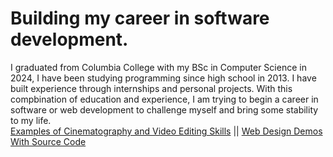 # Building my career in software development.  
I graduated from Columbia College with my BSc in Computer Science in 2024, I have been studying programming since high school in 2013.  I have built experience through internships and personal projects.  With this compbination of education and experience, I am trying to begin a career in software or web development to challenge myself and bring some stability to my life.   
<a href="https://www.youtube.com/@jbrenkus4070"> Examples of Cinematography and Video Editing Skills</a> ||
<a href="https://github.com/JBrenkus/WebSandbox"> Web Design Demos With Source Code </a> 
